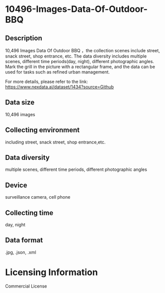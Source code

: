 # 10496-Images-Data-Of-Outdoor-BBQ

## Description
10,496 Images Data Of Outdoor BBQ ，the collection scenes include street, snack street, shop entrance, etc. The data diversity includes multiple scenes, different time periods(day, night), different photographic angles. Mark the grill in the picture with a rectangular frame, and the data can be used for tasks such as refined urban management.

For more details, please refer to the link: https://www.nexdata.ai/dataset/1434?source=Github


## Data size
10,496 images
## Collecting environment
including street, snack street, shop entrance,etc.
## Data diversity
multiple scenes, different time periods, different photographic angles
## Device
surveillance camera, cell phone
## Collecting time
day, night
## Data format
.jpg, .json, .xml
# Licensing Information
Commercial License
